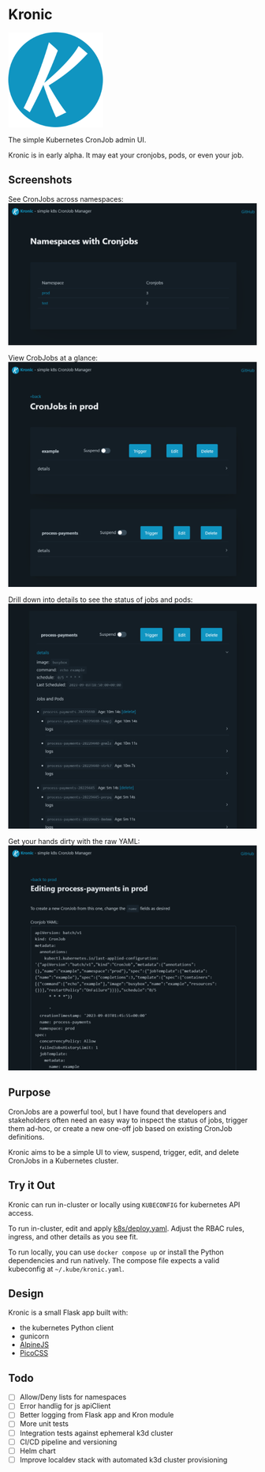 # Kronic

![Kronic Logo](/static/android-chrome-192x192.png)

The simple Kubernetes CronJob admin UI.

Kronic is in early alpha. It may eat your cronjobs, pods, or even your job.

## Screenshots

See CronJobs across namespaces:
![Homepage](/.github/kronic-home.png)

View CrobJobs at a glance:
![Cronjobs in a Namespace](/.github/kronic-namespace.png)

Drill down into details to see the status of jobs and pods:
![Cronjob Detail view](/.github/kronic-detail.png)

Get your hands dirty with the raw YAML:
![Cronjob Edit view](/.github/kronic-edit.png)

## Purpose

CronJobs are a powerful tool, but I have found that developers and stakeholders often need an easy way to inspect the status of jobs,
trigger them ad-hoc, or create a new one-off job based on existing CronJob definitions.

Kronic aims to be a simple UI to view, suspend, trigger, edit, and delete CronJobs in a Kubernetes cluster.

## Try it Out

Kronic can run in-cluster or locally using `KUBECONFIG` for kubernetes API access.

To run in-cluster, edit and apply [k8s/deploy.yaml](/k8s/deploy.yaml). Adjust the RBAC rules, ingress, and other details as you see fit.

To run locally, you can use `docker compose up` or install the Python dependencies and run natively. The compose file expects a valid kubeconfig at `~/.kube/kronic.yaml`.

## Design

Kronic is a small Flask app built with:
- the kubernetes Python client
- gunicorn
- [AlpineJS](https://alpinejs.dev/)
- [PicoCSS](https://picocss.com/)


## Todo

- [ ] Allow/Deny lists for namespaces
- [ ] Error handlig for js apiClient
- [ ] Better logging from Flask app and Kron module
- [ ] More unit tests
- [ ] Integration tests against ephemeral k3d cluster
- [ ] CI/CD pipeline and versioning
- [ ] Helm chart
- [ ] Improve localdev stack with automated k3d cluster provisioning
